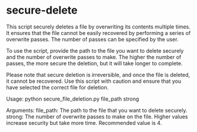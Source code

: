 # secure-delete
This script securely deletes a file by overwriting its contents multiple times. It ensures that the file cannot be easily recovered by performing a series of overwrite passes. The number of passes can be specified by the user.

To use the script, provide the path to the file you want to delete securely and the number of overwrite passes to make. The higher the number of passes, the more secure the deletion, but it will take longer to complete.

Please note that secure deletion is irreversible, and once the file is deleted, it cannot be recovered. Use this script with caution and ensure that you have selected the correct file for deletion.

Usage: python secure_file_deletion.py file_path strong

Arguments:
  file_path: The path to the file that you want to delete securely.
  strong: The number of overwrite passes to make on the file. Higher values increase security but take more time. Recommended value is 4.

